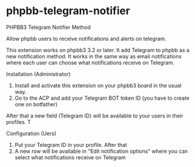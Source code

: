 # phpbb-telegram-notifier
PHPBB3 Telegram Notifier Method

Allow phpbb users to receive notifications and alerts on telegram.

This extension works on phpbb3 3.2 or later. It add Telegram to phpbb as a new notification method. 
It works in the same way as email notifications where each user can choose what notifications receive on Telegram.

Installation (Administrator)
1. Install and activate this extension on your phpbb3 board in the usual way.
2. Go to the ACP and add your Telegram BOT token ID (you have to create one on botfather)

After that a new field (Telegram ID) will be available to your users in their profiles. T

Configuration (Uers)
1. Put your Telegram ID in your profile. After that
2. A new row will be available in "Edit notification options" where you can select what notifications receive on Telegram
